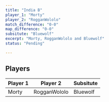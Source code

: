 ```yaml
---
title: "India B"
player_1: "Morty"
player_2: "RogganWololo"
match_difference: "0-0"
map_difference: "0-0"
subsitute: "Bluewolf"
excerpt: "Morty, RogganWololo and Bluewolf"
status: "Pending"

---
```

## Players

| Player 1 | Player 2 | Subsitute |
| -- | -- | -- |
| Morty | RogganWololo | Bluewolf |
